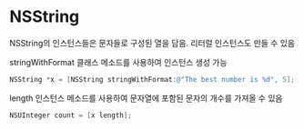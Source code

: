# NSString

NSString의 인스턴스들은 문자들로 구성된 열을 담음. 리터럴 인스턴스도 만들 수 있음

stringWithFormat 클래스 메소드를 사용하여 인스턴스 생성 가능

```objective-c
NSString *x = [NSString stringWithFormat:@"The best number is %d", 5];
```

length 인스턴스 메소드를 사용하여 문자열에 포함된 문자의 개수를 가져올 수 있음

```objective-c
NSUInteger count = [x length];
```

